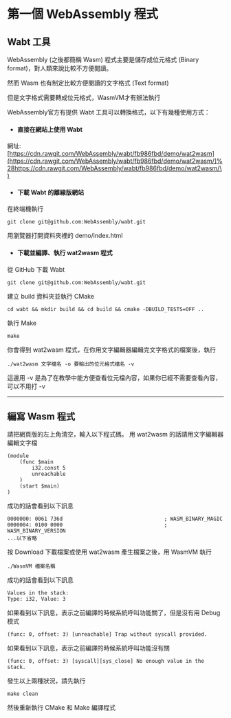 # 第一個 WebAssembly 程式

## Wabt 工具

WebAssembly \(之後都簡稱 Wasm\) 程式主要是儲存成位元格式 \(Binary format\)，對人類來說比較不方便閱讀。

然而 Wasm 也有制定比較方便閱讀的文字格式 \(Text format\)

但是文字格式需要轉成位元格式，WasmVM才有辦法執行

WebAssembly官方有提供 Wabt 工具可以轉換格式，以下有幾種使用方式：

* #### 直接在網站上使用 Wabt

網址: [https://cdn.rawgit.com/WebAssembly/wabt/fb986fbd/demo/wat2wasm](https://cdn.rawgit.com/WebAssembly/wabt/fb986fbd/demo/wat2wasm/]%28https://cdn.rawgit.com/WebAssembly/wabt/fb986fbd/demo/wat2wasm/\)

* #### 下載 Wabt 的離線版網站

在終端機執行

```
git clone git@github.com:WebAssembly/wabt.git
```

用瀏覽器打開資料夾裡的 demo/index.html

* #### 下載並編譯、執行 wat2wasm 程式

從 GitHub 下載 Wabt

```
git clone git@github.com:WebAssembly/wabt.git
```

建立 build 資料夾並執行 CMake

```
cd wabt && mkdir build && cd build && cmake -DBUILD_TESTS=OFF ..
```

執行 Make

```
make
```

你會得到 wat2wasm 程式，在你用文字編輯器編輯完文字格式的檔案後，執行

```
./wat2wasm 文字檔名 -o 要輸出的位元格式檔名 -v
```

這邊用 -v 是為了在教學中能方便查看位元檔內容，如果你已經不需要查看內容，可以不用打 -v

---

## 編寫 Wasm 程式

請把網頁版的左上角清空，輸入以下程式碼。 用 wat2wasm 的話請用文字編輯器編輯文字檔

```
(module
    (func $main
        i32.const 5
        unreachable
    )
    (start $main)
)
```

成功的話會看到以下訊息

```
0000000: 0061 736d                                 ; WASM_BINARY_MAGIC
0000004: 0100 0000                                 ; WASM_BINARY_VERSION
...以下省略
```

按 Download 下載檔案或使用 wat2wasm 產生檔案之後，用 WasmVM 執行

```
./WasmVM 檔案名稱
```

成功的話會看到以下訊息

```
Values in the stack:
Type: i32, Value: 3
```

如果看到以下訊息，表示之前編譯的時候系統呼叫功能關了，但是沒有用 Debug 模式

```
(func: 0, offset: 3) [unreachable] Trap without syscall provided.
```

如果看到以下訊息，表示之前編譯的時候系統呼叫功能沒有關

```
(func: 0, offset: 3) [syscall][sys_close] No enough value in the stack.
```

發生以上兩種狀況，請先執行

`make clean`

然後重新執行 CMake 和 Make 編譯程式

